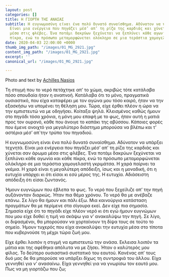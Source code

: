 ```yaml
---
layout: post
categories: []
title: Η ΓΙΟΡΤΗ ΤΗΣ ΑΝΑΣΑΣ
subtitle: Η ευγνωμοσύνη είναι ένα πολύ δυνατό συναίσθημα. Αδύνατον να υπάρξει τεχνητά.
  Είναι μια ενέργεια που πηγάζει μέσ’ απ’ τη ρίζα της καρδιάς και χύνεται σαν άρωμα
  μέσα στις φλέβες. Ένα ποτάμι δακρύων ξεχύνεται να ξεπλύνει κάθε αγωνία και κάθε
  πίκρα, ενώ το πρόσωπο μεταμορφώνεται ολόκληρο σε μια τεράστια χαμογελαστή γκριμάτσα.
date: 2020-04-03 22:00:00 +0000
thumb_img_path: "/images/01_MG_2921.jpg"
content_img_path: "/images/01_MG_2921.jpg"
excerpt: ''
canonical_url: "/images/01_MG_2921.jpg"

---
```

Photo and text by <a href="https://anikon.org/" target="blank">Achilles Nasios</a>

Τη στιγμή που το νερό πετάχτηκε απ’ το χώμα, ακριβώς τότε κατάλαβα πόσο σπουδαία ήταν η αναπνοή. Κατάλαβα ότι το μόνο, πραγματικά ουσιαστικό, που είχα καταφέρει με τον αγώνα μου τόσο καιρό, ήταν να την εξασκήσω να υπομένει τη θέληση μου. Τώρα, είχε έρθει πλέον η ώρα να την εμπιστευτώ να με οδηγήσει. Κοίταξα ψηλά. Κλεισμένος καθώς ήμουν στο πηγάδι τόσα χρόνια, η μόνη μου επαφή με το φως, ήταν αυτή η ματιά προς τον ουρανό, κάθε που άνοιγε το καπάκι της αβύσσου. Κάποιες φορές που έμενε ανοιχτό για μεγαλύτερο διάστημα μπορούσα να βλέπω και τ’ αστέρια μέσ’ απ΄την τρύπα του πηγαδιού.

Η ευγνωμοσύνη είναι ένα πολύ δυνατό συναίσθημα. Αδύνατον να υπάρξει τεχνητά. Είναι μια ενέργεια που πηγάζει μέσ’ απ’ τη ρίζα της καρδιάς και χύνεται σαν άρωμα μέσα στις φλέβες. Ένα ποτάμι δακρύων ξεχύνεται να ξεπλύνει κάθε αγωνία και κάθε πίκρα, ενώ το πρόσωπο μεταμορφώνεται ολόκληρο σε μια τεράστια χαμογελαστή γκριμάτσα. Η χαρά παίρνει τα γκέμια. Η χαρά είναι η μεγαλύτερη απόδειξη, ίσως και η μοναδική, ότι η ευτυχία υπάρχει κι ότι είσαι κι εσύ μέρος της. Η ευτυχία. Αδιάσειστη απόδειξη ότι είσαι ζωντανός.

Ήμουν ευγνώμων που έβλεπα το φως. Το νερό που ξεχείλιζε απ’ την πηγή αυξάνονταν διαρκώς. Ήταν πια θέμα χρόνου. Το νερό θα με ανέβαζε επάνω. Σε λίγο θα ήμουν και πάλι έξω. Μια καινούργια κατάσταση πραγμάτων θα με περίμενε στα σίγουρα εκεί. Δεν είχε πια σημασία. Σημασία είχε ότι το πηγάδι είχε πλέον νερό κι ότι εγώ ήμουν ευγνώμων που μου είχε δοθεί η τιμή να σκάψω για ν’ ανακαλύψω την πηγή. Σε λίγο, οι διψασμένοι, θα μπορούσαν να χορταίνουν τη δίψα τους σε τούτο το σημείο. Ήμουν τυχερός που είχα ανακαλύψει την ευτυχία μέσα στο τίποτα που κυβερνούσε τη μέχρι τώρα ζωή μου.

Είχε έρθει λοιπόν η στιγμή να εμπιστευτώ την ανάσα. Εκλεισα λοιπόν τα μάτια και της αφέθηκα απόλυτα να με ζήσει. Ήταν ο καλύτερός μου φίλος. Το δεύτερο ουσιαστικό συστατικό του εαυτού. Κανένας απ’ τους δυό μας δε θα μπορούσε να υπάρξει δίχως τη συντροφιά του άλλου. Είχα γεννηθεί για ν’ ανασαίνω. Είχα γεννηθεί για να γνωρίσω τον εαυτό μου. Πως να μη γιορτάζω που ζω;